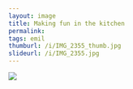 ```yaml
---
layout: image
title: Making fun in the kitchen
permalink: 
tags: emil
thumburl: /i/IMG_2355_thumb.jpg
slideurl: /i/IMG_2355.jpg 
---
```

![]({{site.url}}/i/IMG_2355.jpg)



